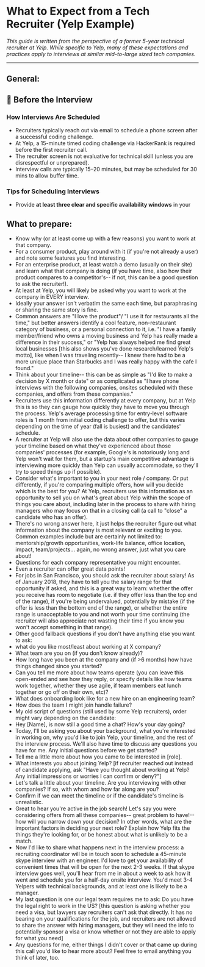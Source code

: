 # What to Expect from a Tech Recruiter (Yelp Example)

_This guide is written from the perspective of a former 5-year technical recruiter at Yelp. While specific to Yelp, many of these expectations and practices apply to interviews at similar mid-to-large sized tech companies._

---

## General:
## 📅 Before the Interview

### How Interviews Are Scheduled
- Recruiters typically reach out via email to schedule a phone screen after a successful coding challenge.
- At Yelp, a 15-minute timed coding challenge via HackerRank is required before the first recruiter call.
- The recruiter screen is not evaluative for technical skill (unless you are disrespectful or unprepared).
- Interview calls are typically 15–20 minutes, but may be scheduled for 30 mins to allow buffer time.

### Tips for Scheduling Interviews
- Provide **at least three clear and specific availability windows** in your

## What to prepare:

- Know why (or at least come up with a few reasons) you want to work at that company.
- For a consumer product, play around with it (if you're not already a user) and note some features you find interesting.
- For an enterprise product, at least watch a demo (usually on their site) and learn what that company is doing (if you have time, also how their product compares to a competitor's-- if not, this can be a good question to ask the recruiter!).
- At least at Yelp, you will likely be asked why you want to work at the company in EVERY interview.
- Ideally your answer isn't verbatim the same each time, but paraphrasing or sharing the same story is fine.
- Common answers are "I love the product"/ "I use it for restaurants all the time," but better answers identify a cool feature, non-restaurant category of business, or a personal connection to it, i.e. "I have a family member/friend who owns a moving business and Yelp has really made a difference in their success," or "Yelp has always helped me find great local businesses [this also shows you've done research/learned Yelp's motto], like when I was traveling recently-- I knew there had to be a more unique place than Starbucks and I was really happy with the cafe I found."
- Think about your timeline-- this can be as simple as "I'd like to make a decision by X month or date" or as complicated as "I have phone interviews with the following companies, onsites scheduled with these companies, and offers from these companies."
- Recruiters use this information differently at every company, but at Yelp this is so they can gauge how quickly they have to move you through the process. Yelp's average processing time for entry-level software roles is 1 month from initial coding challenge to offer, but this varies depending on the time of year (fall is busiest) and the candidates' schedule.
- A recruiter at Yelp will also use the data about other companies to gauge your timeline based on what they've experienced about those companies' processes (for example, Google's is notoriously long and Yelp won't wait for them, but a startup's main competitive advantage is interviewing more quickly than Yelp can usually accommodate, so they'll try to speed things up if possible).
- Consider what's important to you in your next role / company. Or put differently, if you're comparing multiple offers, how will you decide which is the best for you? At Yelp, recruiters use this information as an opportunity to sell you on what's great about Yelp within the scope of things you care about, including later in the process to share with hiring managers who may focus on that in a closing call (a call to "close" a candidate who has an offer).
- There's no wrong answer here, it just helps the recruiter figure out what information about the company is most relevant or exciting to you. Common examples include but are certainly not limited to: mentorship/growth opportunities, work-life balance, office location, impact, team/projects... again, no wrong answer, just what you care about!
- Questions for each company representative you might encounter.
- Even a recruiter can offer great data points!
- For jobs in San Francisco, you should ask the recruiter about salary! As of January 2018, they have to tell you the salary range for that opportunity if asked, and this is a great way to learn: whether the offer you receive has room to negotiate (i.e. if they offer less than the top end of the range), if you're being undervalued, potentially by mistake (if the offer is less than the bottom end of the range), or whether the entire range is unacceptable to you and not worth your time continuing (the recruiter will also appreciate not wasting their time if you know you won't accept something in that range).
- Other good fallback questions if you don't have anything else you want to ask:
- what do you like most/least about working at X company?
- What team are you on (if you don't know already)?
- How long have you been at the company and (if >6 months) how have things changed since you started?
- Can you tell me more about how teams operate (you can leave this open-ended and see how they reply, or specify details like how teams work together, whether they use agile, if team members eat lunch together or go off on their own, etc)?
- What does onboarding look like for a new hire on an engineering team?
- How does the team I might join handle failure?
- My old script of questions (still used by some Yelp recruiters), order might vary depending on the candidate:
- Hey [Name], is now still a good time a chat? How's your day going?
- Today, I'll be asking you about your background, what you're interested in working on, why you'd like to join Yelp, your timeline, and the rest of the interview process. We'll also have time to discuss any questions you have for me. Any initial questions before we get started?
- Tell me a little more about how you came to be interested in [role].
- What interests you about joining Yelp? [if recruiter reached out instead of candidate applying, ask "Have you thought about working at Yelp? Any initial impressions or worries I can confirm or deny?"]
- Let's talk a little about your timeline. Are you interviewing with other companies? If so, with whom and how far along are you?
- Confirm if we can meet the timeline or if the candidate's timeline is unrealistic.
- Great to hear you're active in the job search! Let's say you were considering offers from all these companies-- great problem to have!-- how will you narrow down your decision? In other words, what are the important factors in deciding your next role?
  Explain how Yelp fits the things they're looking for, or be honest about what is unlikely to be a match.
- Now I'd like to share what happens next in the interview process: a recruiting coordinator will be in touch soon to schedule a 45-minute skype interview with an engineer. I'd love to get your availability of convenient times that will be open for the next 2-3 weeks.
  If that skype interview goes well, you'll hear from me in about a week to ask how it went and schedule you for a half-day onsite interview. You'd meet 3-4 Yelpers with technical backgrounds, and at least one is likely to be a manager.
- My last question is one our legal team requires me to ask: Do you have the legal right to work in the US?
  [this question is asking whether you need a visa, but lawyers say recruiters can't ask that directly. It has no bearing on your qualifications for the job, and recruiters are not allowed to share the answer with hiring managers, but they will need the info to potentially sponsor a visa or know whether or not they are able to apply for what you need]
- Any questions for me, either things I didn't cover or that came up during this call you'd like to hear more about? Feel free to email anything you think of later, too.
